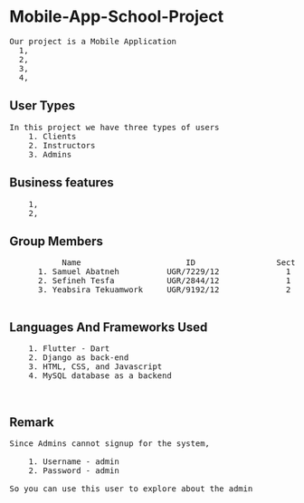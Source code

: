 # Mobile-App-School-Project
<pre>
Our project is a Mobile Application
  1,
  2,
  3,
  4,
</pre>


## User Types

<pre>
In this project we have three types of users
	1. Clients
	2. Instructors
	3. Admins
</pre>


## Business features

<pre>
    1,
    2,
</pre>
      
## Group Members

<pre>
           Name                      ID                 Section
      1. Samuel Abatneh          UGR/7229/12              1
      2. Sefineh Tesfa           UGR/2844/12              1
      3. Yeabsira Tekuamwork     UGR/9192/12              2

</pre>
 
## Languages And Frameworks Used

<pre>
	1. Flutter - Dart
  	2. Django as back-end
	3. HTML, CSS, and Javascript
	4. MySQL database as a backend
  
  
</pre>


## Remark


<pre>
Since Admins cannot signup for the system,

	1. Username - admin
	2. Password - admin
	
So you can use this user to explore about the admin

</pre>
